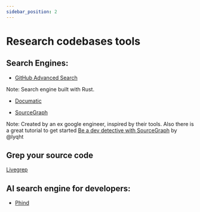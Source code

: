 ```yaml
---
sidebar_position: 2
---
```


# Research codebases tools

## **Search Engines:**
- [GitHub Advanced Search](https://github.com/search)

Note: Search engine built with Rust.


- [Documatic](https://www.documatic.com/)


- [SourceGraph](https://sourcegraph.com/search)

Note: Created by an ex google engineer, inspired by their tools. Also there is a great tutorial to get started [Be a dev detective with SourceGraph](https://blog.esteetey.dev/be-a-dev-detective-with-sourcegraph) by @lyqht

## Grep your source code
[Livegrep](https://github.com/livegrep/livegrep)

## **AI search engine for developers:**
- [Phind](https://www.phind.com/)